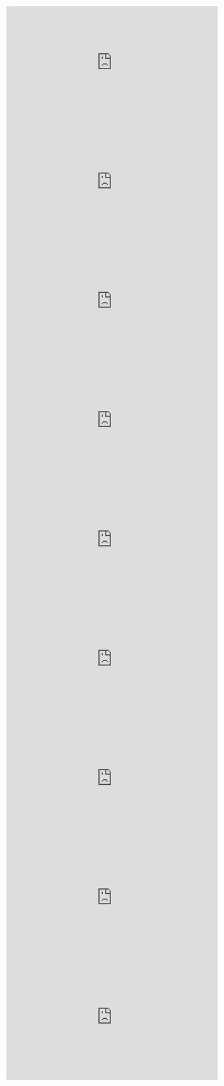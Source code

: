 <body>
  <head>
<script async src="https://pagead2.googlesyndication.com/pagead/js/adsbygoogle.js?client=ca-pub-1013228705311212"
     crossorigin="anonymous"></script>
</head>
<iframe width="560" height="315" src="https://user-images.githubusercontent.com/107330388/173217767-d6a437a7-fc03-4d10-9286-cd954f818dfe.mp4" title="pepper" frameborder="0" allow="accelerometer; autoplay; clipboard-write; encrypted-media; gyroscope; picture-in-picture" allowfullscreen></iframe>
<iframe width="560" height="315" src="https://user-images.githubusercontent.com/107330388/173217770-c9f12c40-ddaa-4124-a133-8e1173707df8.mp4" title="faz" frameborder="0" allow="accelerometer; autoplay; clipboard-write; encrypted-media; gyroscope; picture-in-picture" allowfullscreen></iframe>
<iframe width="560" height="315" src="https://user-images.githubusercontent.com/107330388/173218320-3e671688-04ae-459d-8ffa-49e13e098a6e.mp4" title="jucier" frameborder="0" allow="accelerometer; autoplay; clipboard-write; encrypted-media; gyroscope; picture-in-picture" allowfullscreen></iframe>
<iframe width="560" height="315" src="https://user-images.githubusercontent.com/107330388/173218134-7cfa2620-3a4b-4e47-942d-8d46f49d1f01.mp4" title="FNAF" frameborder="0" allow="accelerometer; autoplay; clipboard-write; encrypted-media; gyroscope; picture-in-picture" allowfullscreen></iframe>
<iframe width="560" height="315" src="https://user-images.githubusercontent.com/107330388/173218025-fdb8c84c-bc20-4b9e-b6d6-4b87d95ee249.mp4" title="resonance" frameborder="0" allow="accelerometer; autoplay; clipboard-write; encrypted-media; gyroscope; picture-in-picture" allowfullscreen></iframe>
<iframe width="560" height="315" src="https://user-images.githubusercontent.com/107330388/173217812-085a3862-8bf6-48eb-aaf1-555215e4d34e.mp4" title="tank" frameborder="0" allow="accelerometer; autoplay; clipboard-write; encrypted-media; gyroscope; picture-in-picture" allowfullscreen></iframe>
<iframe width="560" height="315" src="https://user-images.githubusercontent.com/107330388/173217800-fc1ffc70-8c10-4f79-8994-fd0d0a916a89.mp4" title="pear" frameborder="0" allow="accelerometer; autoplay; clipboard-write; encrypted-media; gyroscope; picture-in-picture" allowfullscreen></iframe>
<iframe width="560" height="315" src="https://user-images.githubusercontent.com/107330388/173219495-c77ada6b-5236-4821-a030-657454de5c9f.mp4" title="lunch" frameborder="0" allow="accelerometer; autoplay; clipboard-write; encrypted-media; gyroscope; picture-in-picture" allowfullscreen></iframe>
<iframe width="560" height="315" src="https://user-images.githubusercontent.com/107330388/173217778-19e875ea-0f90-4baa-8f79-26ea2b079830.mp4" title="mecca" frameborder="0" allow="accelerometer; autoplay; clipboard-write; encrypted-media; gyroscope; picture-in-picture" allowfullscreen></iframe>
</body>
